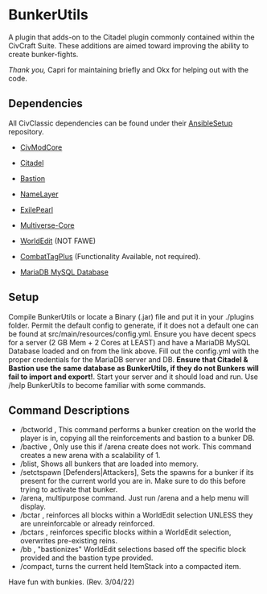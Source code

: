 # BunkerUtils
A plugin that adds-on to the Citadel plugin commonly contained within the CivCraft Suite. These additions are aimed toward improving the ability to create bunker-fights.

*Thank you,* Capri for maintaining briefly and Okx for helping out with the code.

## Dependencies
All CivClassic dependencies can be found under their [AnsibleSetup](https://github.com/CivClassic/AnsibleSetup) repository.
 - [CivModCore](https://github.com/CivClassic/CivModCore)
 - [Citadel](https://github.com/CivClassic/Citadel)
 - [Bastion](https://github.com/CivClassic/Bastion)
 - [NameLayer](https://github.com/CivClassic/NameLayer)
 - [ExilePearl](https://github.com/CivClassic/ExilePearl)
 - [Multiverse-Core](https://www.spigotmc.org/resources/multiverse-core.390/)
 - [WorldEdit](https://dev.bukkit.org/projects/worldedit) (NOT FAWE)
 - [CombatTagPlus](https://github.com/CivClassic/CombatTagPlus) (Functionality Available, not required).
 
 - [MariaDB MySQL Database](https://mariadb.org/download/)
 
 ## Setup
 Compile BunkerUtils or locate a Binary (.jar) file and put it in your ./plugins folder. Permit the default config to generate, if it does not a default one
 can be found at src/main/resources/config.yml. Ensure you have decent specs for a server (2 GB Mem + 2 Cores at LEAST) and have a MariaDB MySQL Database
 loaded and on from the link above. Fill out the config.yml with the proper credentials for the MariaDB server and DB. **Ensure that Citadel & Bastion use the
 same database as BunkerUtils, if they do not Bunkers will fail to import and export!**. Start your server and it should load and run. Use /help BunkerUtils to
 become familiar with some commands.
 
 ## Command Descriptions
  - /bctworld <NAME> <DESCRIPTION>, This command performs a bunker creation on the world the player is in, copying all the reinforcements and bastion to a bunker DB.
  - /bactive <WORLD>, Only use this if /arena create does not work. This command creates a new arena with a scalability of 1.
  - /blist, Shows all bunkers that are loaded into memory.
  - /setctspawn [Defenders|Attackers], Sets the spawns for a bunker if its present for the current world you are in. Make sure to do this before trying to activate that bunker.
  - /arena, multipurpose command. Just run /arena and a help menu will display.
  - /bctar <group>, reinforces all blocks within a WorldEdit selection UNLESS they are unreinforcable or already reinforced.
  - /bctars <group> <block>, reinforces specific blocks within a WorldEdit selection, overwrites pre-existing reins.
  - /bb <group> <block> <type>, "bastionizes" WorldEdit selections based off the specific block provided and the bastion type provided.
  - /compact, turns the current held ItemStack into a compacted item.
  
Have fun with bunkies.
(Rev. 3/04/22)
